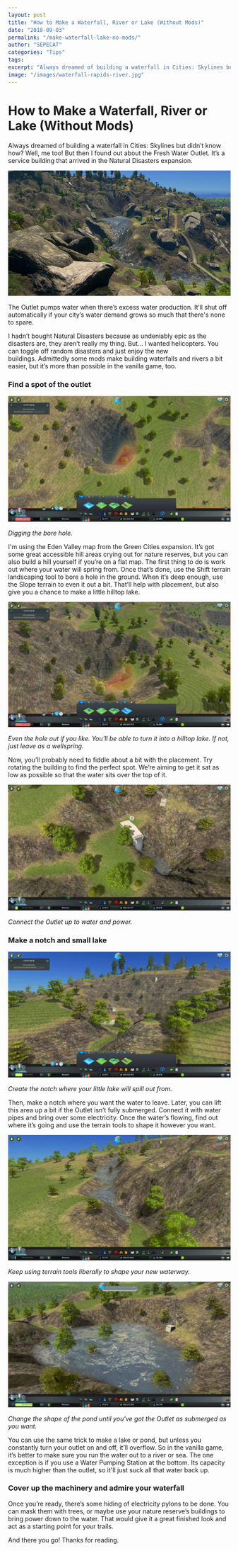 ```yaml
---
layout: post
title: "How to Make a Waterfall, River or Lake (Without Mods)"
date: "2018-09-03"
permalink: "/make-waterfall-lake-no-mods/"
author: "SEPECAT"
categories: "Tips"
tags:
excerpt: "Always dreamed of building a waterfall in Cities: Skylines but didn’t know how? Well, me too! But then I found out about the Fresh Water Outlet."
image: "/images/waterfall-rapids-river.jpg"
---
```


# How to Make a Waterfall, River or Lake (Without Mods)

Always dreamed of building a waterfall in Cities: Skylines but didn’t know how? Well, me too! But then I found out about the Fresh Water Outlet. It’s a service building that arrived in the Natural Disasters expansion.

![Making a waterfall with Natural Disasters water outlet](/images/waterfall-no-mods.jpg)

The Outlet pumps water when there’s excess water production. It’ll shut off automatically if your city’s water demand grows so much that there's none to spare.

I hadn’t bought Natural Disasters because as undeniably epic as the disasters are, they aren’t really my thing. But… I wanted helicopters. You can toggle off random disasters and just enjoy the new buildings. Admittedly some mods make building waterfalls and rivers a bit easier, but it’s more than possible in the vanilla game, too.

### Find a spot of the outlet

![Making a bore hole](/images/bore-hole.jpg)

*Digging the bore hole.*

I'm using the Eden Valley map from the Green Cities expansion. It’s got some great accessible hill areas crying out for nature reserves, but you can also build a hill yourself if you’re on a flat map.
The first thing to do is work out where your water will spring from. Once that’s done, use the Shift terrain landscaping tool to bore a hole in the ground. When it’s deep enough, use the Slope terrain to even it out a bit. That’ll help with placement, but also give you a chance to make a little hilltop lake.

![Even out the bore hole](/images/20180903135714_1.jpg)

*Even the hole out if you like. You'll be able to turn it into a hilltop lake. If not, just leave as a wellspring.*

Now, you’ll probably need to fiddle about a bit with the placement. Try rotating the building to find the perfect spot. We’re aiming to get it sat as low as possible so that the water sits over the top of it.

![Filling the bore hole](/images/water-outlet-waterfall.jpg)

*Connect the Outlet up to water and power.*

### Make a notch and small lake

![Round out the bowl](/images/create-waterfall.jpg)

*Create the notch where your little lake will spill out from.*

Then, make a notch where you want the water to leave. Later, you can lift this area up a bit if the Outlet isn’t fully submerged. Connect it with water pipes and bring over some electricity. Once the water’s flowing, find out where it’s going and use the terrain tools to shape it however you want.

![Checking the flow for the waterfall](/images/check-water-flow.jpg)

*Keep using terrain tools liberally to shape your new waterway.*

![Submerging the water outlet](/images/submerged-water-outlet.jpg)

*Change the shape of the pond until you've got the Outlet as submerged as you want.*

You can use the same trick to make a lake or pond, but unless you constantly turn your outlet on and off, it’ll overflow. So in the vanilla game, it’s better to make sure you run the water out to a river or sea. The one exception is if you use a Water Pumping Station at the bottom. Its capacity is much higher than the outlet, so it'll just suck all that water back up.

### Cover up the machinery and admire your waterfall

Once you’re ready, there’s some hiding of electricity pylons to be done. You can mask them with trees, or maybe use your nature reserve’s buildings to bring power down to the water. That would give it a great finished look and act as a starting point for your trails.

And there you go! Thanks for reading.